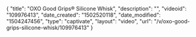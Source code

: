 {
    "title": "OXO Good Grips&reg; Silicone Whisk",
    "description": "",
    "videoid": "109976413",
    "date_created": "1502520118",
    "date_modified": "1504247456",
    "type": "captivate",
    "layout": "video",
    "url": "\/v\/oxo-good-grips-silicone-whisk\/109976413"
}
